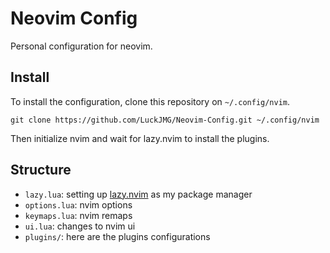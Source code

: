 # Neovim Config

Personal configuration for neovim.

## Install

To install the configuration, clone this repository on `~/.config/nvim`.

``` shell
git clone https://github.com/LuckJMG/Neovim-Config.git ~/.config/nvim
```

Then initialize nvim and wait for lazy.nvim to install the plugins.

## Structure

- `lazy.lua`: setting up [lazy.nvim](https://github.com/folke/lazy.nvim) as my package manager
- `options.lua`: nvim options
- `keymaps.lua`: nvim remaps
- `ui.lua`: changes to nvim ui
- `plugins/`: here are the plugins configurations 

